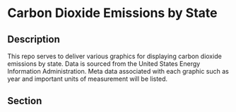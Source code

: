 # Carbon Dioxide Emissions by State

## Description
This repo serves to deliver various graphics for displaying carbon dioxide emissions by state. Data is sourced from the United States Energy Information Administration. Meta data associated with each graphic such as year and important units of measurement will be listed.

## Section

